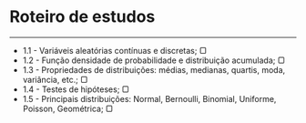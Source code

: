 # Roteiro de estudos
---
* 1.1 - Variáveis aleatórias contínuas e discretas;                                                 ▢
* 1.2 - Função densidade de probabilidade e distribuição acumulada;                                 ▢
* 1.3 - Propriedades de distribuições: médias, medianas, quartis, moda, variância, etc.;            ▢
* 1.4 - Testes de hipóteses;                                                                        ▢
* 1.5 - Principais distribuições: Normal, Bernoulli, Binomial, Uniforme, Poisson, Geométrica;       ▢
